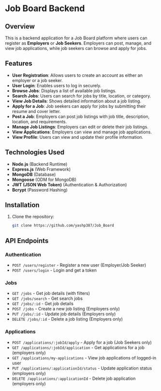 # Job Board Backend

## Overview
This is a backend application for a Job Board platform where users can register as **Employers** or **Job Seekers**. Employers can post, manage, and view job applications, while job seekers can browse and apply for jobs.

## Features
- **User Registration**: Allows users to create an account as either an employer or a job seeker.
- **User Login**: Enables users to log in securely.
- **Browse Jobs**: Displays a list of available job listings.
- **Search Jobs**: Users can search for jobs by title, location, or category.
- **View Job Details**: Shows detailed information about a job listing.
- **Apply for a Job**: Job seekers can apply for jobs by submitting their resume and cover letter.
- **Post a Job**: Employers can post job listings with job title, description, location, and requirements.
- **Manage Job Listings**: Employers can edit or delete their job listings.
- **View Applications**: Employers can view and manage job applications.
- **View Profile**: Users can view and update their profile information.

## Technologies Used
- **Node.js** (Backend Runtime)
- **Express.js** (Web Framework)
- **MongoDB** (Database)
- **Mongoose** (ODM for MongoDB)
- **JWT (JSON Web Token)** (Authentication & Authorization)
- **Bcrypt** (Password Hashing)

## Installation

1. Clone the repository:

   ```bash
   git clone https://github.com/yashp387/Job_Board

## API Endpoints
### Authentication
- `POST /users/register` - Register a new user (Employer/Job Seeker)
- `POST /users/login` - Login and get a token

### Jobs
- `GET /jobs` - Get job details (with filters)
- `GET /jobs/search` - Get search jobs
- `GET /jobs/:id` - Get job details
- `POST /jobs` - Create a new job listing (Employers only)
- `PUT /jobs/:id` - Update job details (Employers only)
- `DELETE /jobs/:id` - Delete a job listing (Employers only)

### Applications
- `POST /applications/:jobId/apply` - Apply for a job (Job Seekers only)
- `GET /applications/:jobId/application` - Get applications for a job (employers only)
- `GET /applications/my-applications` - View job applications of logged-in user
- `PUT /applications/:applicationId/status` - Update application status (employers only)
- `DELETE /applications/:applicationId` - Delete job application (employers only)